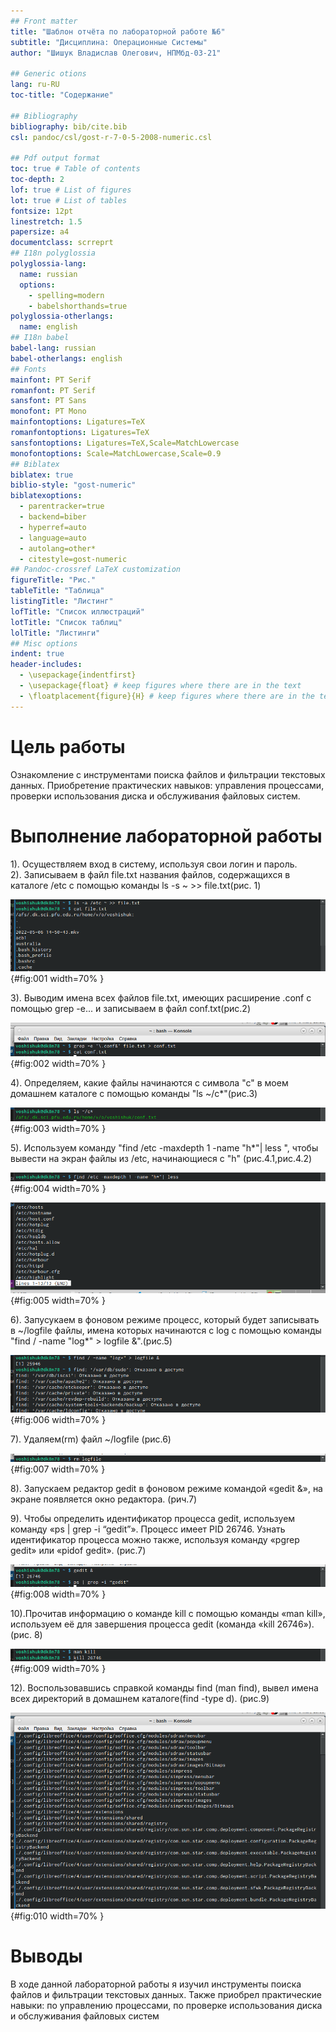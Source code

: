 ```yaml
---
## Front matter
title: "Шаблон отчёта по лабораторной работе №6"
subtitle: "Дисциплина: Операционные Системы"
author: "Шишук Владислав Олегович, НПМбд-03-21"

## Generic otions
lang: ru-RU
toc-title: "Содержание"

## Bibliography
bibliography: bib/cite.bib
csl: pandoc/csl/gost-r-7-0-5-2008-numeric.csl

## Pdf output format
toc: true # Table of contents
toc-depth: 2
lof: true # List of figures
lot: true # List of tables
fontsize: 12pt
linestretch: 1.5
papersize: a4
documentclass: scrreprt
## I18n polyglossia
polyglossia-lang:
  name: russian
  options:
	- spelling=modern
	- babelshorthands=true
polyglossia-otherlangs:
  name: english
## I18n babel
babel-lang: russian
babel-otherlangs: english
## Fonts
mainfont: PT Serif
romanfont: PT Serif
sansfont: PT Sans
monofont: PT Mono
mainfontoptions: Ligatures=TeX
romanfontoptions: Ligatures=TeX
sansfontoptions: Ligatures=TeX,Scale=MatchLowercase
monofontoptions: Scale=MatchLowercase,Scale=0.9
## Biblatex
biblatex: true
biblio-style: "gost-numeric"
biblatexoptions:
  - parentracker=true
  - backend=biber
  - hyperref=auto
  - language=auto
  - autolang=other*
  - citestyle=gost-numeric
## Pandoc-crossref LaTeX customization
figureTitle: "Рис."
tableTitle: "Таблица"
listingTitle: "Листинг"
lofTitle: "Список иллюстраций"
lotTitle: "Список таблиц"
lolTitle: "Листинги"
## Misc options
indent: true
header-includes:
  - \usepackage{indentfirst}
  - \usepackage{float} # keep figures where there are in the text
  - \floatplacement{figure}{H} # keep figures where there are in the text
---
```


# Цель работы

Ознакомление с инструментами поиска файлов и фильтрации текстовых данных. Приобретение практических навыков: управления процессами, проверки использования диска и обслуживания файловых систем.



# Выполнение лабораторной работы
1). Осуществляем вход в систему, используя свои логин и пароль.  
2). Записываем в файл file.txt названия файлов, содержащихся в каталоге /etc c помощью команды ls -s ~ >> file.txt(рис. 1)

![рис.1](images/1.png) {#fig:001 width=70% }

3). Выводим имена всех файлов file.txt, имеющих расширение .conf с помощью  grep -e... и записываем в файл conf.txt(рис.2)

![рис.2](images/2.png) {#fig:002 width=70% }

4). Определяем, какие файлы начинаются с символа "с" в моем домашнем каталоге с помощью команды "ls ~/c*"(рис.3)

![рис.3](images/3.png) {#fig:003 width=70% }

5). Используем команду "find /etc -maxdepth 1 -name "h*"| less ", чтобы вывести на экран файлы из /etc, начинающиеся с "h" (рис.4.1,рис.4.2)

![рис.4.1](images/4.2.png) {#fig:004 width=70% }

![рис.4.2](images/4.1.png) {#fig:005 width=70% }

6). Запусукаем в фоновом режиме процесс, который будет записывать в ~/logfile
файлы, имена которых начинаются с log с помощью команды "find / -name "log*" > logfile &".(рис.5)

![рис.5](images/5.png) {#fig:006 width=70% }

7). Удаляем(rm) файл  ~/logfile (рис.6)

![рис.6](images/6.png) {#fig:007 width=70% }

8). Запускаем редактор gedit в фоновом режиме командой «gedit &», на экране появляется окно редактора. (рич.7)


9). Чтобы определить идентификатор процесса gedit, используем команду «ps | grep -i “gedit”». Процесс имеет PID 26746. Узнать идентификатор процесса можно также, используя команду «pgrep gedit» или «pidof gedit». (рис.7)

![рис.7](images/7.png) {#fig:008 width=70% }

10).Прочитав информацию о команде kill с помощью команды «man kill», используем её для завершения процесса gedit (команда «kill 26746»). (рис. 8)

![рис.8](images/8.png) {#fig:009 width=70% }

12). Воспользовавшись справкой команды find (man find), вывел имена всех директорий в домашнем каталоге(find -type d). (рис.9) 

![рис.9](images/9.png) {#fig:010 width=70% }

# Выводы

В ходе данной лабораторной работы я изучил инструменты поиска файлов и фильтрации текстовых данных. Также приобрел практические навыки: по управлению процессами, по проверке использования диска и обслуживания файловых систем